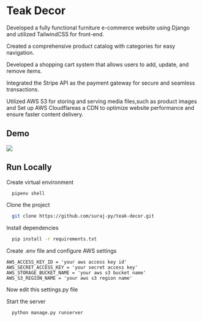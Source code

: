 
# Teak Decor
Developed a fully functional‬‭ furniture e-commerce‬ ‭website using ‬‭Django ‬‭and utilized ‬‭TailwindCSS ‬‭for front-end‬.

Created a comprehensive ‬‭product catalog ‬‭with‬‭ categories‬‭ for easy navigation.‬

Developed a ‬‭shopping cart system‬‭ that allows users to add, update, and remove items.‬

Integrated the ‬‭Stripe API‬‭ as the ‬‭payment gateway ‬‭for secure and seamless transactions.

Utilized ‬‭AWS S3‬‭ for ‬‭storing‬‭ and ‬‭serving‬‭ media files,‬‭such as product images and Set up‬‭ AWS Cloudflare‬‭as a CDN to ‬‭optimize ‬‭website ‬‭performance and ensure faster content delivery.‬
## Demo
![](https://d1kzjq66iwuksu.cloudfront.net/demo/teak_decor_demo.gif)

## Run Locally

Create virtual environment

```bash
  pipenv shell
```

Clone the project

```bash
  git clone https://github.com/suraj-py/teak-decor.git
```
Install dependencies

```bash
  pip install -r requirements.txt
```


Create .env file and configure AWS settings

```code
AWS_ACCESS_KEY_ID = 'your aws access key id'
AWS_SECRET_ACCESS_KEY = 'your secret access key'
AWS_STORAGE_BUCKET_NAME = 'your aws s3 bucket name'
AWS_S3_REGION_NAME = 'your aws s3 region name'
```

Now edit this settings.py file

Start the server

```bash
  python manage.py runserver
```
